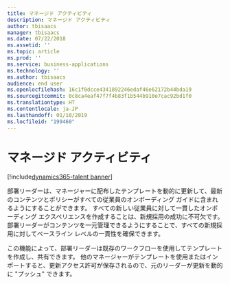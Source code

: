 ```yaml
---
title: マネージド アクティビティ
description: マネージド アクティビティ
author: tbisaacs
manager: tbisaacs
ms.date: 07/22/2018
ms.assetid: ''
ms.topic: article
ms.prod: ''
ms.service: business-applications
ms.technology: ''
ms.author: tbisaacs
audience: end user
ms.openlocfilehash: 16c1f0dcce4341892246edaf46e62172b44bda19
ms.sourcegitcommit: 0c8ca4eaf47f7f4b83f1b544b910e7cac92bd1f0
ms.translationtype: HT
ms.contentlocale: ja-JP
ms.lasthandoff: 01/10/2019
ms.locfileid: "199460"
---
```

#  <a name="managed-activities"></a>マネージド アクティビティ

[!include[dynamics365-talent banner](../../includes/dynamics365-talent.md)]



部署リーダーは、マネージャーに配布したテンプレートを動的に更新して、最新のコンテンツとポリシーがすべての従業員のオンボーディング ガイドに含まれるようにすることができます。 すべての新しい従業員に対して一貫したオンボーディング エクスペリエンスを作成することは、新規採用の成功に不可欠です。 部署リーダーがコンテンツを一元管理できるようにすることで、すべての新規採用に対してベースライン レベルの一貫性を確保できます。 

この機能によって、部署リーダーは既存のワークフローを使用してテンプレートを作成し、共有できます。 他のマネージャーがテンプレートを使用またはインポートすると、更新アクセス許可が保存されるので、元のリーダーが更新を動的に "プッシュ" できます。

<!--
## Who uses this feature
Department leaders and managers of managers.
## License required
Talent license 
## Development status
In development
## Target timeframe
Public Preview: July
-->
